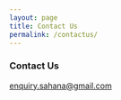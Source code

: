 ```yaml
---
layout: page
title: Contact Us
permalink: /contactus/
---
```


### Contact Us

[enquiry.sahana@gmail.com](mailto:enquiry.sahana@gmail.com)
